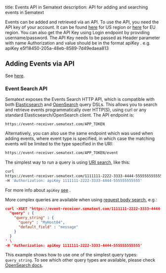 title: Events API in Sematext
description: API for adding and searching events in Sematext

Events can be added and retrieved via an API. To use the API, you need the API key of your account. 
It can be found [here](https://apps.sematext.com/ui/account/api) for US region or [here](https://apps.eu.sematext.com/ui/account/api) for EU region.
You can also get the API Key using Login endpoint by providing username/password. 
The API Key needs to be passed as Header parameter with name Authorization and value should be in the format apiKey <Value>. e.g. apiKey e5f18450-205a-48eb-8589-7d49edaea813

## Adding Events via API

See [here](adding.md#adding-events-via-api).

### Event Search API

Sematext exposes the Events Search HTTP API, which is compatible with both [Elasticsearch](https://www.elasticsearch.org/guide/en/elasticsearch/reference/current/query-dsl.html) and [OpenSearch](https://docs.opensearch.org/docs/latest/query-dsl/) query DSLs. This allows you to search and retrieve events programmatically over HTTP(S), using curl or any standard Elasticsearch/OpenSearch client. The API endpoint is:

`https://event-receiver.sematext.com/APP_TOKEN`

Alternatively, you can also use the same endpoint which was used when  
adding events, where event type is specified, in which case the matching
events will be limited to the type specified in the URI:

```bash
https://event-receiver.sematext.com/APP_TOKEN/event
```

The simplest way to run a query is using [URI search](https://docs.opensearch.org/docs/latest/api-reference/search/),
like this:

```bash
curl
https://event-receiver.sematext.com/1111111-2222-3333-4444-555555555555/_search?q=creator:john \
-H 'Authorization: apiKey 1111111-2222-3333-4444-555555555555'
```

For more info about ```apiKey``` [see](/docs/logs/search-through-the-sematext-api) .

More complex queries are available when using [request body search](https://docs.opensearch.org/docs/latest/api-reference/search),
e.g.:

```json
curl -XGET "https://event-receiver.sematext.com/1111111-2222-3333-4444-555555555555/_search" -d '
  "query" : {
    "query_string" : {
      "query" : "MyHost04",
      "default_field" : "message"
    }
  }
' \
-H 'Authorization: apiKey 1111111-2222-3333-4444-555555555555'
```

This example shows how to use one of the simplest query types: `query_string`. To see which other query types are available, please
check [OpenSearch docs](https://docs.opensearch.org/docs/latest/query-dsl/).
